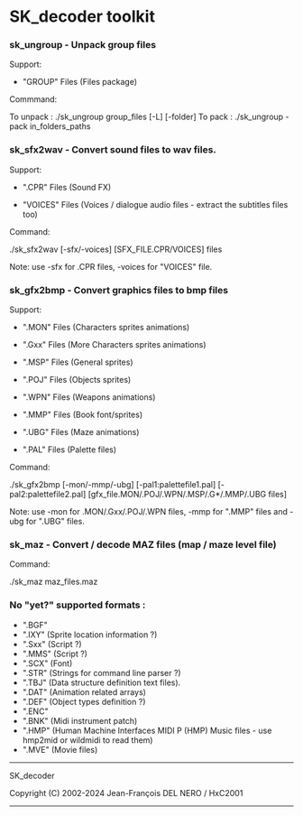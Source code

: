 # SK_decoder toolkit

### sk_ungroup - Unpack group files

Support:

 - "GROUP" Files (Files package)

Commmand:

To unpack : ./sk_ungroup group_files [-L] [-folder]
To pack : ./sk_ungroup -pack in_folders_paths

### sk_sfx2wav - Convert sound files to wav files.

Support:

 - ".CPR" Files (Sound FX)

 - "VOICES" Files (Voices / dialogue audio files - extract the subtitles files too)

Command:

./sk_sfx2wav [-sfx/-voices] [SFX_FILE.CPR/VOICES] files

Note: use -sfx for .CPR files, -voices for "VOICES" file.

### sk_gfx2bmp - Convert graphics files to bmp files

Support:

 - ".MON" Files (Characters sprites animations)

 - ".Gxx" Files (More Characters sprites animations)

 - ".MSP" Files (General sprites)

 - ".POJ" Files (Objects sprites)

 - ".WPN" Files (Weapons animations)

 - ".MMP" Files (Book font/sprites)

 - ".UBG" Files (Maze animations)

 - ".PAL" Files (Palette files)

Command:

./sk_gfx2bmp  [-mon/-mmp/-ubg] [-pal1:palettefile1.pal] [-pal2:palettefile2.pal] [gfx_file.MON/.POJ/.WPN/.MSP/.G*/.MMP/.UBG files]

Note: use -mon for .MON/.Gxx/.POJ/.WPN files, -mmp for ".MMP" files and -ubg for ".UBG" files.

### sk_maz - Convert / decode MAZ files (map / maze level file)

Command:

./sk_maz maz_files.maz

### No "yet?" supported formats :

 - ".BGF"
 - ".IXY" (Sprite location information ?)
 - ".Sxx" (Script ?)
 - ".MMS" (Script ?)
 - ".SCX" (Font)
 - ".STR" (Strings for command line parser ?)
 - ".TBJ" (Data structure definition text files).
 - ".DAT" (Animation related arrays)
 - ".DEF" (Object types definition ?)
 - ".ENC"
 - ".BNK" (Midi instrument patch)
 - ".HMP" (Human Machine Interfaces MIDI P (HMP) Music files - use hmp2mid or wildmidi to read them)
 - ".MVE" (Movie files)

-------------------------------------------------------------------------------

SK_decoder

Copyright (C) 2002-2024  Jean-François DEL NERO / HxC2001

-------------------------------------------------------------------------------
